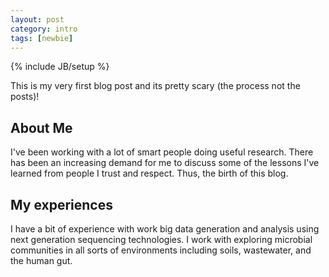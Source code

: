 ```yaml
---
layout: post
category: intro 
tags: [newbie]
---
```

{% include JB/setup %}

This is my very first blog post and its pretty scary (the process not the posts)!

## About Me
I've been working with a lot of smart people doing useful research.  There has been an increasing demand for me to discuss some of the lessons I've learned from people I trust and respect.  Thus, the birth of this blog.
## My experiences
I have a bit of experience with work big data generation and analysis using next generation sequencing technologies. I work with exploring microbial communities in all sorts of environments including soils, wastewater, and the human gut.  
